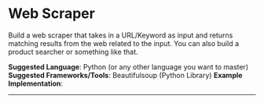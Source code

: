 # Web Scraper

Build a web scraper that takes in a URL/Keyword as input and returns matching results from the web related to the input. You can also build a product searcher or something like that.

<b>Suggested Language</b>: Python (or any other language you want to master)
<b>Suggested Frameworks/Tools</b>: Beautifulsoup (Python Library)
<b>Example Implementation</b>:

---------------------------------------------------------------------------------------------------------------------------------